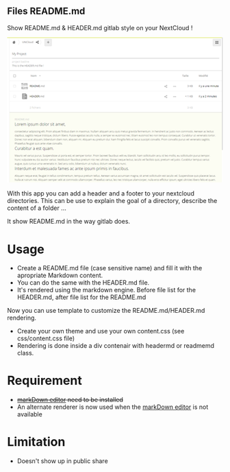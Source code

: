 Files README.md
---

Show README.md & HEADER.md gitlab style on your NextCloud !

![screenshot](screenshot.png)

With this app you can add a header and a footer to your nextcloud directories.
This can be use to explain the goal of a directory, describe the content of a folder ...

It show README.md in the way gitlab does.


# Usage 

  * Create a README.md file (case sensitive name) and fill it with the apropriate Markdown content.
  * You can do the same with the HEADER.md file.
  * It's rendered using the markdown engine. Before file list for the HEADER.md, after file list for the README.md

Now you can use template to customize the README.md/HEADER.md rendering.

  * Create your own theme and use your own content.css (see css/content.css file)
  * Rendering is done inside a div contenair with headermd or readmemd class.
  
# Requirement
  * ~~[markDown editor](https://apps.nextcloud.com/apps/files_markdown) need to be installed~~
  * An alternate renderer is now used when the [markDown editor](https://apps.nextcloud.com/apps/files_markdown) is not available    

# Limitation
  * Doesn't show up in public share

